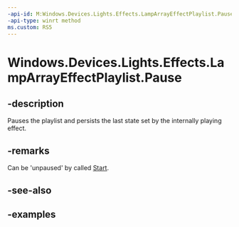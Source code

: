 ```yaml
---
-api-id: M:Windows.Devices.Lights.Effects.LampArrayEffectPlaylist.Pause
-api-type: winrt method
ms.custom: RS5
---
```


<!-- Method syntax.
public void LampArrayEffectPlaylist.Pause()
-->

# Windows.Devices.Lights.Effects.LampArrayEffectPlaylist.Pause

## -description
Pauses the playlist and persists the last state set by the internally playing effect.

## -remarks
Can be 'unpaused' by called [Start](lamparrayeffectplaylist_start_1587696324.md).

## -see-also

## -examples

